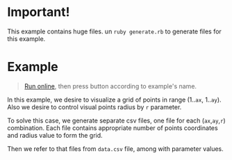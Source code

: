 # Important!

This example contains huge files. un `ruby generate.rb` to generate files for this example.

# Example

> [Run online](http://tinyurl.com/te3bsoh), then press button according to example's name.

In this example, we desire to visualize a grid of points in range (1..`ax`, 1..`ay`).
Also we desire to control visual points radius by `r` parameter.

To solve this case, we generate separate csv files, one file for each (`ax`,`ay`,`r`) combination.
Each file contains appropriate number of points coordinates and radius value to form the grid.

Then we refer to that files from `data.csv` file, among with parameter values.


